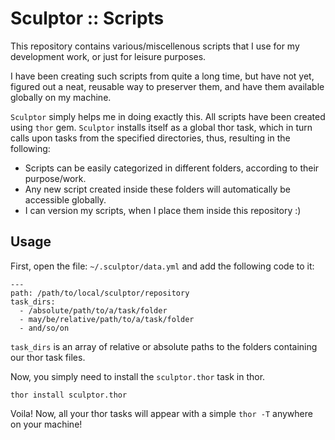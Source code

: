 Sculptor :: Scripts
===================

This repository contains various/miscellenous scripts that I use for my
development work, or just for leisure purposes.

I have been creating such scripts from quite a long time, but have not yet,
figured out a neat, reusable way to preserver them, and have them available
globally on my machine.

`Sculptor` simply helps me in doing exactly this. All scripts have been created
using `thor` gem. `Sculptor` installs itself as a global thor task, which in
turn calls upon tasks from the specified directories, thus, resulting in the
following:

  - Scripts can be easily categorized in different folders, according to their
  purpose/work.
  - Any new script created inside these folders will automatically be
  accessible globally.
  - I can version my scripts, when I place them inside this repository :)

Usage
-----

First, open the file: `~/.sculptor/data.yml` and add the following code to it:

    ---
    path: /path/to/local/sculptor/repository
    task_dirs:
      - /absolute/path/to/a/task/folder
      - may/be/relative/path/to/a/task/folder
      - and/so/on

`task_dirs` is an array of relative or absolute paths to the folders
containing our thor task files.

Now, you simply need to install the `sculptor.thor` task in thor.

    thor install sculptor.thor
    
Voila! Now, all your thor tasks will appear with a simple `thor -T` anywhere
on your machine!
